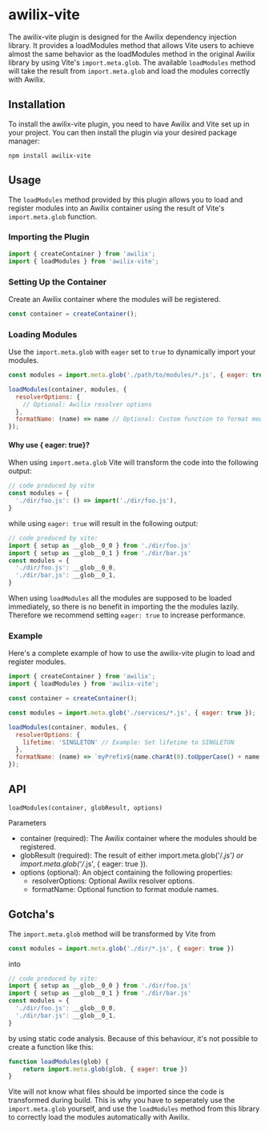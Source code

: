 # awilix-vite

The awilix-vite plugin is designed for the Awilix dependency injection library. It provides a loadModules method that allows Vite users to achieve almost the same behavior as the loadModules method in the original Awilix library by using Vite's `import.meta.glob`. The available `loadModules` method will take the result from `import.meta.glob` and load the modules correctly with Awilix.

## Installation
To install the awilix-vite plugin, you need to have Awilix and Vite set up in your project. You can then install the plugin via your desired package manager:

```
npm install awilix-vite
```

## Usage

The `loadModules` method provided by this plugin allows you to load and register modules into an Awilix container using the result of Vite's `import.meta.glob` function.

### Importing the Plugin

```javascript
import { createContainer } from 'awilix';
import { loadModules } from 'awilix-vite';
```

### Setting Up the Container

Create an Awilix container where the modules will be registered.

```javascript
const container = createContainer();
```

### Loading Modules

Use the `import.meta.glob` with `eager` set to `true` to dynamically import your modules. 

```javascript
const modules = import.meta.glob('./path/to/modules/*.js', { eager: true });

loadModules(container, modules, {
  resolverOptions: {
    // Optional: Awilix resolver options
  },
  formatName: (name) => name // Optional: Custom function to format module names, defaults to camelCase
});
```

#### Why use { eager: true}?

When using `import.meta.glob` Vite will transform the code into the following output:

```javascript
// code produced by vite
const modules = {
  './dir/foo.js': () => import('./dir/foo.js'),
}
```

while using `eager: true` will result in the following output:

```javascript
// code produced by vite:
import { setup as __glob__0_0 } from './dir/foo.js'
import { setup as __glob__0_1 } from './dir/bar.js'
const modules = {
  './dir/foo.js': __glob__0_0,
  './dir/bar.js': __glob__0_1,
}
```

When using `loadModules` all the modules are supposed to be loaded immediately, so there is no benefit in importing the the modules lazily. Therefore we recommend setting `eager: true` to increase performance.

### Example
Here's a complete example of how to use the awilix-vite plugin to load and register modules.

```javascript
import { createContainer } from 'awilix';
import { loadModules } from 'awilix-vite';

const container = createContainer();

const modules = import.meta.glob('./services/*.js', { eager: true });

loadModules(container, modules, {
  resolverOptions: {
    lifetime: 'SINGLETON' // Example: Set lifetime to SINGLETON
  },
  formatName: (name) => `myPrefix${name.charAt(0).toUpperCase() + name.slice(1)}` // Example: Prefix and camelCase module names
});
```

## API

`loadModules(container, globResult, options)`

Parameters
- container (required): The Awilix container where the modules should be registered.
- globResult (required): The result of either import.meta.glob('/*.js') or import.meta.glob('/*.js', { eager: true }).
- options (optional): An object containing the following properties:
    - resolverOptions: Optional Awilix resolver options.
    - formatName: Optional function to format module names.

## Gotcha's

The `import.meta.glob` method will be transformed by Vite from

```javascript
const modules = import.meta.glob('./dir/*.js', { eager: true })
```

into

```javascript
// code produced by vite:
import { setup as __glob__0_0 } from './dir/foo.js'
import { setup as __glob__0_1 } from './dir/bar.js'
const modules = {
  './dir/foo.js': __glob__0_0,
  './dir/bar.js': __glob__0_1,
}
```

by using static code analysis. Because of this behaviour, it's not possible to create a function like this:

```javascript
function loadModules(glob) {
    return import.meta.glob(glob, { eager: true })
}
```

Vite will not know what files should be imported since the code is transformed during build. This is why
you have to seperately use the `import.meta.glob` yourself, and use the `loadModules` method from this library to
correctly load the modules automatically with Awilix.